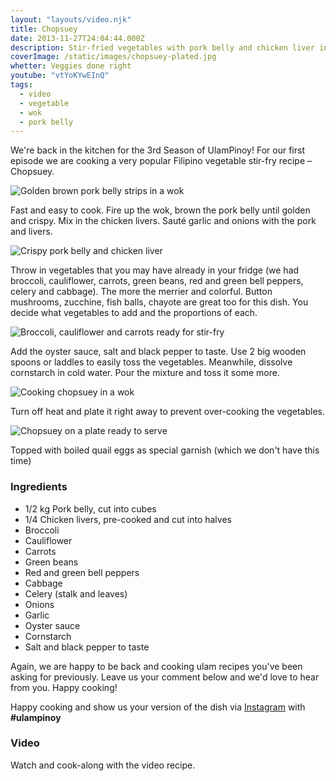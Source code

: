 ```yaml
---
layout: "layouts/video.njk"
title: Chopsuey
date: 2013-11-27T24:04:44.000Z
description: Stir-fried vegetables with pork belly and chicken liver in oyster sauce
coverImage: /static/images/chopsuey-plated.jpg
whetter: Veggies done right
youtube: "vtYoKYwEInQ"
tags:
  - video
  - vegetable
  - wok
  - pork belly
---
```


We're back in the kitchen for the 3rd Season of UlamPinoy! For our first episode we are cooking a very popular Filipino vegetable stir-fry recipe – Chopsuey.

![Golden brown pork belly strips in a wok](/static/images/saute-pork-belly.jpg?nf_resize=fit&w=960)

Fast and easy to cook. Fire up the wok, brown the pork belly until golden and crispy. Mix in the chicken livers. Sauté garlic and onions with the pork and livers.

![Crispy pork belly and chicken liver](/static/images/pork-belly-chicken-liver.jpg?nf_resize=fit&w=960)

Throw in vegetables that you may have already in your fridge (we had broccoli, cauliflower, carrots, green beans, red and green bell peppers, celery and cabbage). The more the merrier and colorful. Button mushrooms, zucchine, fish balls, chayote are great too for this dish. You decide what vegetables to add and the proportions of each.

![Broccoli, cauliflower and carrots ready for stir-fry](/static/images/broccoli-cauliflower-carrots.jpg?nf_resize=fit&w=960)

Add the oyster sauce, salt and black pepper to taste. Use 2 big wooden spoons or laddles to easily toss the vegetables. Meanwhile, dissolve cornstarch in cold water. Pour the mixture and toss it some more.

![Cooking chopsuey in a wok](/static/images/chopsuey-cooking-wok.jpg?nf_resize=fit&w=960)

Turn off heat and plate it right away to prevent over-cooking the vegetables.

![Chopsuey on a plate ready to serve](/static/images/chopsuey-plated.jpg?nf_resize=fit&w=960)

Topped with boiled quail eggs as special garnish (which we don't have this time)

### Ingredients
* 1/2 kg Pork belly, cut into cubes
* 1/4 Chicken livers, pre-cooked and cut into halves
* Broccoli
* Cauliflower
* Carrots
* Green beans
* Red and green bell peppers
* Cabbage
* Celery (stalk and leaves)
* Onions
* Garlic
* Oyster sauce
* Cornstarch
* Salt and black pepper to taste

Again, we are happy to be back and cooking ulam recipes you've been asking for previously. Leave us your comment below and we'd love to hear from you. Happy cooking!

Happy cooking and show us your version of the dish via [Instagram](https://instagram.com/ulampinoy/) with **#ulampinoy**

### Video
Watch and cook-along with the video recipe.
